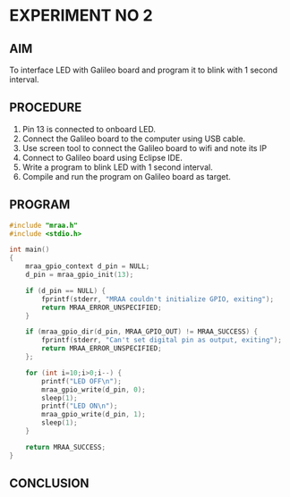 # EXPERIMENT NO 2

## AIM

To interface LED with Galileo board and program it to blink with 1 second interval.

## PROCEDURE

1. Pin 13 is connected to onboard LED.
2. Connect the Galileo board to the computer using USB cable.
3. Use screen tool to connect the Galileo board to wifi and note its IP
4. Connect to Galileo board using Eclipse IDE.
5. Write a program to blink LED with 1 second interval.
6. Compile and run the program on Galileo board as target.

## PROGRAM

```cpp
#include "mraa.h"
#include <stdio.h>

int main()
{
    mraa_gpio_context d_pin = NULL;
    d_pin = mraa_gpio_init(13);

    if (d_pin == NULL) {
        fprintf(stderr, "MRAA couldn't initialize GPIO, exiting");
        return MRAA_ERROR_UNSPECIFIED;
    }

    if (mraa_gpio_dir(d_pin, MRAA_GPIO_OUT) != MRAA_SUCCESS) {
        fprintf(stderr, "Can't set digital pin as output, exiting");
        return MRAA_ERROR_UNSPECIFIED;
    };

    for (int i=10;i>0;i--) {
        printf("LED OFF\n");
        mraa_gpio_write(d_pin, 0);
        sleep(1);
        printf("LED ON\n");
        mraa_gpio_write(d_pin, 1);
        sleep(1);
    }

    return MRAA_SUCCESS;
}
```

## CONCLUSION
